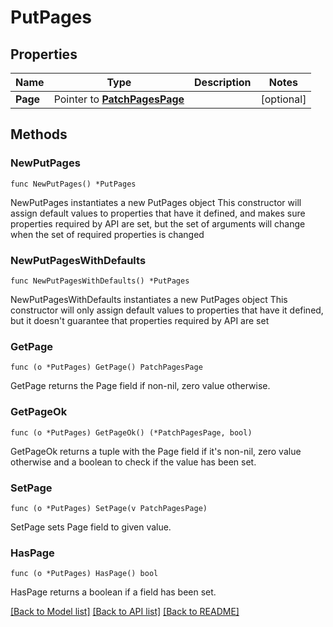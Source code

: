 # PutPages

## Properties

Name | Type | Description | Notes
------------ | ------------- | ------------- | -------------
**Page** | Pointer to [**PatchPagesPage**](patchPages_page.md) |  | [optional] 

## Methods

### NewPutPages

`func NewPutPages() *PutPages`

NewPutPages instantiates a new PutPages object
This constructor will assign default values to properties that have it defined,
and makes sure properties required by API are set, but the set of arguments
will change when the set of required properties is changed

### NewPutPagesWithDefaults

`func NewPutPagesWithDefaults() *PutPages`

NewPutPagesWithDefaults instantiates a new PutPages object
This constructor will only assign default values to properties that have it defined,
but it doesn't guarantee that properties required by API are set

### GetPage

`func (o *PutPages) GetPage() PatchPagesPage`

GetPage returns the Page field if non-nil, zero value otherwise.

### GetPageOk

`func (o *PutPages) GetPageOk() (*PatchPagesPage, bool)`

GetPageOk returns a tuple with the Page field if it's non-nil, zero value otherwise
and a boolean to check if the value has been set.

### SetPage

`func (o *PutPages) SetPage(v PatchPagesPage)`

SetPage sets Page field to given value.

### HasPage

`func (o *PutPages) HasPage() bool`

HasPage returns a boolean if a field has been set.


[[Back to Model list]](../README.md#documentation-for-models) [[Back to API list]](../README.md#documentation-for-api-endpoints) [[Back to README]](../README.md)


